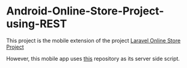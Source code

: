 # Android-Online-Store-Project-using-REST
This project is the mobile extension of the project [Laravel Online Store Project](https://github.com/vincecelemin/Laravel-Online-Store-Project)

However, this mobile app uses [this](https://github.com/vincecelemin/Online-Store-RESTful-API-using-PHP) repository as its server side script.
